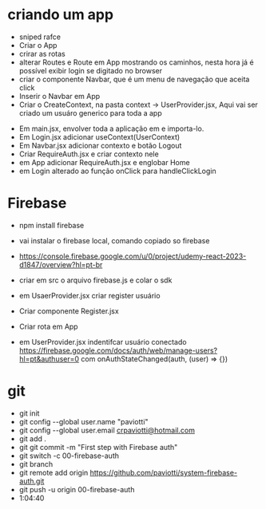 # criando um app

- sniped rafce
- Criar o App
- crirar as rotas
- alterar Routes e Route em App mostrando os caminhos, nesta hora já é possível exibir login se digitado no browser
- criar o componente Navbar, que é um menu de navegação que aceita click
- Inserir o Navbar em App
- Criar o CreateContext, na pasta context -> UserProvider.jsx, Aqui vai ser criado um usuáro generico para toda a app

* Em main.jsx, envolver toda a aplicação em <UserProvider/> e importa-lo.
* Em Login.jsx adicionar useContext(UserContext)
* Em Navbar.jsx adicionar contexto e botão Logout
* Criar RequireAuth.jsx e criar contexto nele
* em App adicionar RequireAuth.jsx e englobar Home
* em Login alterado ao função onClick para handleClickLogin

# Firebase

- npm install firebase
- vai instalar o firebase local, comando copiado so firebase
- https://console.firebase.google.com/u/0/project/udemy-react-2023-d1847/overview?hl=pt-br
- criar em src o arquivo firebase.js e colar o sdk
- em UsaerProvider.jsx criar register usuário
- Criar componente Register.jsx
- Criar rota em App

- em UserProvider.jsx indentifcar usuário conectado https://firebase.google.com/docs/auth/web/manage-users?hl=pt&authuser=0
  com onAuthStateChanged(auth, (user) => {})

# git

- git init
- git config --global user.name "paviotti"
- git config --global user.email crpaviotti@hotmail.com
- git add .
- git git commit -m "First step with Firebase auth"
- git switch -c 00-firebase-auth
- git branch
- git remote add origin https://github.com/paviotti/system-firebase-auth.git
- git push -u origin 00-firebase-auth
- 1:04:40
